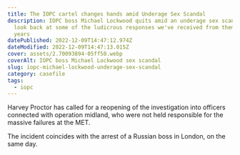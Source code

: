 ```yaml
---
title: The IOPC cartel changes hands amid Underage Sex Scandal
description: IOPC boss Michael Lockwood quits amid an underage sex scandal. Lets
  look back at some of the ludicrous responses we've received from them over the
  years
datePublished: 2022-12-09T14:47:12.974Z
dateModified: 2022-12-09T14:47:13.015Z
cover: assets/2.70093894-05ff50.webp
coverAlt: IOPC boss Michael Lockwood sex scandal
slug: iopc-michael-lockwood-underage-sex-scandal
category: casefile
tags:
  - iopc
---
```

H﻿arvey Proctor has called for a reopening of the investigation into officers connected with operation midland, who were not held responsible for the massive failures at the MET.

T﻿he incident coincides with the arrest of a Russian boss in London, on the same day.